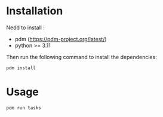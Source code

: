# Installation

Nedd to install : 
- pdm (https://pdm-project.org/latest/)
- python >= 3.11

Then run the following command to install the dependencies:
```bash
pdm install
```

# Usage
```bash
pdm run tasks
```